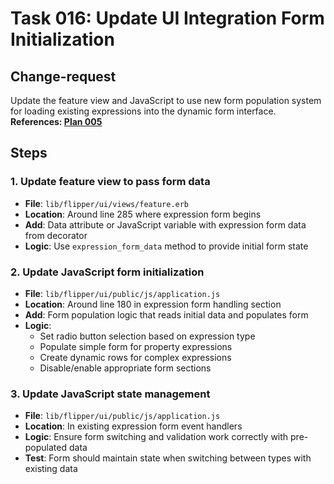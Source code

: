 # Task 016: Update UI Integration Form Initialization

## Change-request
Update the feature view and JavaScript to use new form population system for loading existing expressions into the dynamic form interface. **References: [Plan 005](../plans/005_complex_expression_rendering_support.md)**

## Steps

### 1. Update feature view to pass form data
- **File**: `lib/flipper/ui/views/feature.erb`
- **Location**: Around line 285 where expression form begins
- **Add**: Data attribute or JavaScript variable with expression form data from decorator
- **Logic**: Use `expression_form_data` method to provide initial form state

### 2. Update JavaScript form initialization
- **File**: `lib/flipper/ui/public/js/application.js`
- **Location**: Around line 180 in expression form handling section
- **Add**: Form population logic that reads initial data and populates form
- **Logic**: 
  - Set radio button selection based on expression type
  - Populate simple form for property expressions
  - Create dynamic rows for complex expressions
  - Disable/enable appropriate form sections

### 3. Update JavaScript state management
- **File**: `lib/flipper/ui/public/js/application.js`
- **Location**: In existing expression form event handlers
- **Logic**: Ensure form switching and validation work correctly with pre-populated data
- **Test**: Form should maintain state when switching between types with existing data
